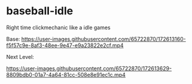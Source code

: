 # baseball-idle
Right time clickmechanic like a idle games

Base:
https://user-images.githubusercontent.com/65722870/172613160-f5f57c9e-8af3-48ee-9e47-e9a23822e2cf.mp4

Next Level:

https://user-images.githubusercontent.com/65722870/172613629-8809bdb0-01a7-4a64-81cc-508e8e91ec1c.mp4

